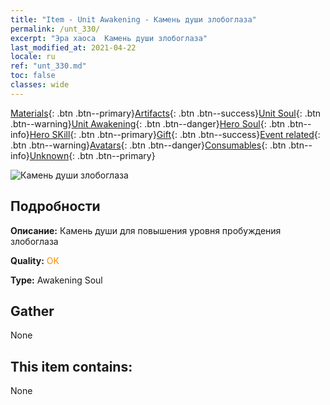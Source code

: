 ```yaml
---
title: "Item - Unit Awakening - Камень души злобоглаза"
permalink: /unt_330/
excerpt: "Эра хаоса  Камень души злобоглаза"
last_modified_at: 2021-04-22
locale: ru
ref: "unt_330.md"
toc: false
classes: wide
---
```

 [Materials](/ItemsRU/){: .btn .btn--primary}[Artifacts](/ItemsRU/Artifacts/){: .btn .btn--success}[Unit Soul](/ItemsRU/UnitSoul/){: .btn .btn--warning}[Unit Awakening](/ItemsRU/UnitAwakening/){: .btn .btn--danger}[Hero Soul](/ItemsRU/HeroSoul/){: .btn .btn--info}[Hero SKill](/ItemsRU/HeroSkill/){: .btn .btn--primary}[Gift](/ItemsRU/Gift/){: .btn .btn--success}[Event related](/ItemsRU/Events/){: .btn .btn--warning}[Avatars](/ItemsRU/Avatars/){: .btn .btn--danger}[Consumables](/ItemsRU/Consumables/){: .btn .btn--info}[Unknown](/ItemsRU/Unknown/){: .btn .btn--primary}

 ![Камень души злобоглаза](/images/u/tia_xieyan.jpg)

## Подробности
 **Описание:** Камень души для повышения уровня пробуждения злобоглаза

 **Quality:** <span style="color: #FF8C00">OK</span>

 **Type:** Awakening Soul

## Gather

  None

## This item contains:

  None

